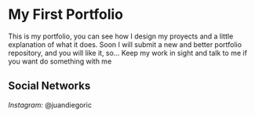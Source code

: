 # My First Portfolio
This is my portfolio, you can see how I design my proyects and a little explanation of what it does.
Soon I will submit a new and better portfolio repository, and you will like it, so... Keep my work in sight and talk to me if you want do something with me

## Social Networks
*Instagram:* @juandiegoric
